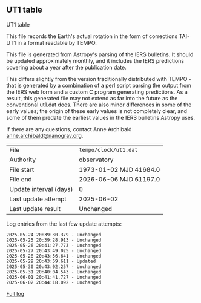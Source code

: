 
## UT1 table

UT1 table

This file records the Earth's actual rotation in the form of
corrections TAI-UT1 in a format readable by TEMPO.

This file is generated from Astropy's parsing of the IERS
bulletins. It should be updated approximately monthly, and it
includes the IERS predictions covering about a year after the
publication date.

This differs slightly from the version traditionally distributed
with TEMPO - that is generated by a combination of a perl script
parsing the output from the IERS web form and a custom C program
generating predictions. As a result, this generated file may not
extend as far into the future as the conventional ut1.dat does.
There are also minor differences in some of the early values; the
origin of these early values is not completely clear, and some of
them predate the earliest values in the IERS bulletins Astropy uses.

If there are any questions, contact Anne Archibald
<anne.archibald@nanograv.org>.

|     |     |
|:--- |:--- |
| File | `tempo/clock/ut1.dat` |
| Authority | observatory |
| File start | 1973-01-02 MJD 41684.0 |
| File end | 2026-06-06 MJD 61197.0 |
| Update interval (days) | 0 |
| Last update attempt | 2025-06-02 |
| Last update result | Unchanged |

Log entries from the last few update attempts:
```
2025-05-24 20:39:30.379 - Unchanged
2025-05-25 20:39:28.913 - Unchanged
2025-05-26 20:41:27.773 - Unchanged
2025-05-27 20:43:49.025 - Unchanged
2025-05-28 20:43:56.641 - Unchanged
2025-05-29 20:43:59.611 - Updated
2025-05-30 20:43:02.257 - Unchanged
2025-05-31 20:40:04.543 - Unchanged
2025-06-01 20:41:41.727 - Unchanged
2025-06-02 20:44:18.092 - Unchanged
```
[Full log](https://raw.githubusercontent.com/ipta/pulsar-clock-corrections/main/log/tempo/clock/ut1.dat.log)
